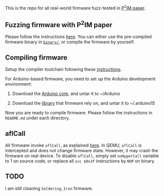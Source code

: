 This is the repo for all real-world firmware fuzz-tested in [P<sup>2</sup>IM paper](https://www.usenix.org/conference/usenixsecurity20/presentation/feng).


## Fuzzing firmware with P<sup>2</sup>IM paper
Please follow the instructions [here](https://github.com/RiS3-Lab/p2im#fuzzing). You can either use the pre-compiled firmware binary in [`binary/`](binary/), or compile the firmware by yourself.


## Compiling firmware
Setup the compiler toolchain following these [instructions](https://github.com/RiS3-Lab/p2im#gnu-arm-embedded-toolchain).

For Arduino-based firmware, you need to set up the Arduino development environment:  
1) Download the [Arduino core](https://drive.google.com/file/d/13FO7wVcyBzSKz19MirNG6V7RgrgGietP/view?usp=sharing), and untar it to ~/Arduino

2) Download the [library](https://drive.google.com/file/d/1YTkcOAXTXF4obIdlH_Cd-sOcAt9OqwgO/view?usp=sharing) that firmware rely on, and untar it to ~/.arduino15

Now you are ready to compile firmware. Please follow the instructions in `README.md` under each directory.


## aflCall
All firmware invoke `aflCall`, as explained [here](https://github.com/RiS3-Lab/p2im/blob/master/docs/prep_fw_for_fuzzing.md). In QEMU, `aflCall` is intercepted and does not change firmware state. However, it may crash the firmware on real device. To disable `aflCall`, simply set `noHyperCall` variable to 1 on source code, or replace all `svc $0x3f` instructions by `NOP` on binary.


## TODO
I am still cleaning `Soldering_Iron` firmware.
